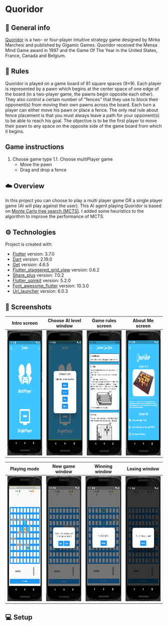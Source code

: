 # Quoridor

## :pencil: General info

[Quoridor](https://en.wikipedia.org/wiki/Quoridor) is a two- or four-player intuitive strategy game designed by Mirko Marchesi and published by Gigamic Games. 
Quoridor received the Mensa Mind Game award in 1997 and the Game Of The Year in the United States, 
France, Canada and Belgium.

## :book: Rules

Quoridor is played on a game board of 81 square spaces (9×9). 
Each player is represented by a pawn which begins at the center space of 
one edge of the board (in a two-player game, the pawns begin opposite each other).
They also control a certain number of "fences" that they use to 
block their opponent(s) from moving their own pawns across the board. 
Each turn a player can either move his pawn or place a fence. 
The only real rule about fence placement is that you must always 
leave a path for your opponent(s) to be able to reach his goal.
The objective is to be the first player to move their pawn to any space 
on the opposite side of the game board from which it begins.

## Game instructions
1. Choose game type
1.1. Choose multiPlayer game
    * Move the pawn
    * Drag and drop a fence

## :cloud: Overview

In this project you can choose to play a multi player game OR 
a single player game (AI will play against the user).
This AI agent playing Quoridor is based on [Monte Carlo tree search (MCTS)](https://en.wikipedia.org/wiki/Monte_Carlo_tree_search).
I added some heuristics to the algorithm to improve the performance of MCTS.

## :gear: Technologies

Project is created with:

- [Flutter](https://flutter.dev/) version: 3.7.0
- [Dart](https://dart.dev/) version: 2.19.0
- [Get](https://pub.dev/packages/get) version: 4.6.5
- [Flutter_staggered_grid_view](https://pub.dev/packages/flutter_staggered_grid_view) version: 0.6.2
- [Share_plus](https://pub.dev/packages/share_plus) version: 7.0.2
- [Flutter_spinkit](https://pub.dev/packages/flutter_spinkit) version: 5.2.0
- [Font_awesome_flutter](https://pub.dev/packages/font_awesome_flutter) version: 10.3.0
- [Url_launcher](https://pub.dev/packages/url_launcher) version: 6.0.3

## :camera_flash: Screenshots

| Intro screen                                                              | Choose AI level window                                                       | Game rules screen                                                       | About Me screen                                                              |
|---------------------------------------------------------------------------|------------------------------------------------------------------------------|-------------------------------------------------------------------------|------------------------------------------------------------------------------|
| <img src="images/screen_shots/intro_screen.png" width="200" height="400"> | <img src="images/screen_shots/choose_ai_level.png" width="200" height="400"> | <img src="images/screen_shots/game_rules.png" width="200" height="400"> | <img src="images/screen_shots/about_me_screen.png" width="200" height="400"> |

| Playing mode                                                              | New game window                                                              | Winning window                                                              | Losing window                                                              |
|---------------------------------------------------------------------------|------------------------------------------------------------------------------|-----------------------------------------------------------------------------|----------------------------------------------------------------------------|
| <img src="images/screen_shots/playing_mode.png" width="200" height="400"> | <img src="images/screen_shots/new_game_window.png" width="200" height="400"> | <img src="images/screen_shots/winning_window.png" width="200" height="400"> | <img src="images/screen_shots/losing_window.png" width="200" height="400"> |

## :computer: Setup